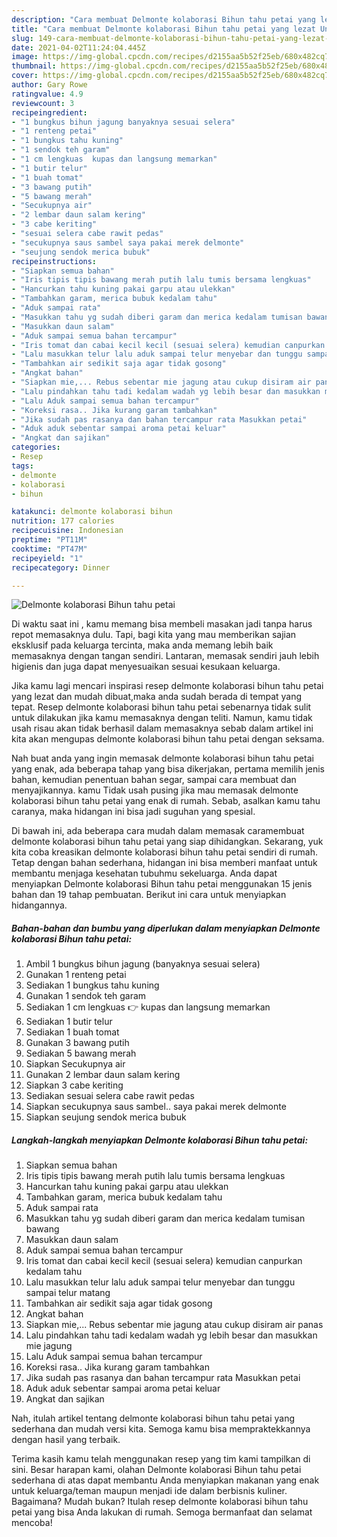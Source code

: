 ```yaml
---
description: "Cara membuat Delmonte kolaborasi Bihun tahu petai yang lezat Untuk Jualan"
title: "Cara membuat Delmonte kolaborasi Bihun tahu petai yang lezat Untuk Jualan"
slug: 149-cara-membuat-delmonte-kolaborasi-bihun-tahu-petai-yang-lezat-untuk-jualan
date: 2021-04-02T11:24:04.445Z
image: https://img-global.cpcdn.com/recipes/d2155aa5b52f25eb/680x482cq70/delmonte-kolaborasi-bihun-tahu-petai-foto-resep-utama.jpg
thumbnail: https://img-global.cpcdn.com/recipes/d2155aa5b52f25eb/680x482cq70/delmonte-kolaborasi-bihun-tahu-petai-foto-resep-utama.jpg
cover: https://img-global.cpcdn.com/recipes/d2155aa5b52f25eb/680x482cq70/delmonte-kolaborasi-bihun-tahu-petai-foto-resep-utama.jpg
author: Gary Rowe
ratingvalue: 4.9
reviewcount: 3
recipeingredient:
- "1 bungkus bihun jagung banyaknya sesuai selera"
- "1 renteng petai"
- "1 bungkus tahu kuning"
- "1 sendok teh garam"
- "1 cm lengkuas  kupas dan langsung memarkan"
- "1 butir telur"
- "1 buah tomat"
- "3 bawang putih"
- "5 bawang merah"
- "Secukupnya air"
- "2 lembar daun salam kering"
- "3 cabe keriting"
- "sesuai selera cabe rawit pedas"
- "secukupnya saus sambel saya pakai merek delmonte"
- "seujung sendok merica bubuk"
recipeinstructions:
- "Siapkan semua bahan"
- "Iris tipis tipis bawang merah putih lalu tumis bersama lengkuas"
- "Hancurkan tahu kuning pakai garpu atau ulekkan"
- "Tambahkan garam, merica bubuk kedalam tahu"
- "Aduk sampai rata"
- "Masukkan tahu yg sudah diberi garam dan merica kedalam tumisan bawang"
- "Masukkan daun salam"
- "Aduk sampai semua bahan tercampur"
- "Iris tomat dan cabai kecil kecil (sesuai selera) kemudian canpurkan kedalam tahu"
- "Lalu masukkan telur lalu aduk sampai telur menyebar dan tunggu sampai telur matang"
- "Tambahkan air sedikit saja agar tidak gosong"
- "Angkat bahan"
- "Siapkan mie,... Rebus sebentar mie jagung atau cukup disiram air panas"
- "Lalu pindahkan tahu tadi kedalam wadah yg lebih besar dan masukkan mie jagung"
- "Lalu Aduk sampai semua bahan tercampur"
- "Koreksi rasa.. Jika kurang garam tambahkan"
- "Jika sudah pas rasanya dan bahan tercampur rata Masukkan petai"
- "Aduk aduk sebentar sampai aroma petai keluar"
- "Angkat dan sajikan"
categories:
- Resep
tags:
- delmonte
- kolaborasi
- bihun

katakunci: delmonte kolaborasi bihun 
nutrition: 177 calories
recipecuisine: Indonesian
preptime: "PT11M"
cooktime: "PT47M"
recipeyield: "1"
recipecategory: Dinner

---
```



![Delmonte kolaborasi Bihun tahu petai](https://img-global.cpcdn.com/recipes/d2155aa5b52f25eb/680x482cq70/delmonte-kolaborasi-bihun-tahu-petai-foto-resep-utama.jpg)

Di waktu  saat ini , kamu memang bisa membeli masakan jadi tanpa harus repot memasaknya dulu. Tapi, bagi kita yang mau memberikan sajian eksklusif pada keluarga tercinta, maka anda memang lebih baik memasaknya dengan tangan sendiri. Lantaran, memasak sendiri jauh lebih higienis dan juga dapat menyesuaikan sesuai kesukaan keluarga.

Jika kamu lagi mencari inspirasi resep delmonte kolaborasi bihun tahu petai yang lezat dan mudah dibuat,maka anda sudah berada di tempat yang tepat. Resep delmonte kolaborasi bihun tahu petai  sebenarnya tidak sulit untuk dilakukan jika kamu memasaknya dengan teliti. Namun, kamu tidak usah risau akan tidak berhasil dalam memasaknya 
sebab dalam artikel ini kita akan mengupas delmonte kolaborasi bihun tahu petai dengan seksama.  



Nah buat anda yang ingin memasak delmonte kolaborasi bihun tahu petai yang enak, ada beberapa tahap yang bisa dikerjakan, pertama memilih jenis bahan, kemudian penentuan bahan segar, sampai cara membuat dan menyajikannya. kamu Tidak usah pusing jika mau memasak delmonte kolaborasi bihun tahu petai yang enak di rumah. Sebab, asalkan kamu  tahu caranya, maka hidangan ini bisa jadi suguhan yang spesial.

Di bawah ini, ada beberapa cara mudah dalam memasak caramembuat delmonte kolaborasi bihun tahu petai yang siap dihidangkan. Sekarang, yuk kita coba kreasikan delmonte kolaborasi bihun tahu petai sendiri di rumah. Tetap dengan bahan sederhana, hidangan ini bisa memberi manfaat untuk membantu menjaga kesehatan tubuhmu sekeluarga. Anda dapat menyiapkan Delmonte kolaborasi Bihun tahu petai menggunakan 15 jenis bahan dan 19 tahap pembuatan. Berikut ini cara untuk menyiapkan hidangannya.

<!--inarticleads1-->

##### Bahan-bahan dan bumbu yang diperlukan dalam menyiapkan Delmonte kolaborasi Bihun tahu petai:

1. Ambil 1 bungkus bihun jagung (banyaknya sesuai selera)
1. Gunakan 1 renteng petai
1. Sediakan 1 bungkus tahu kuning
1. Gunakan 1 sendok teh garam
1. Sediakan 1 cm lengkuas 👉 kupas dan langsung memarkan
1. Sediakan 1 butir telur
1. Sediakan 1 buah tomat
1. Gunakan 3 bawang putih
1. Sediakan 5 bawang merah
1. Siapkan Secukupnya air
1. Gunakan 2 lembar daun salam kering
1. Siapkan 3 cabe keriting
1. Sediakan sesuai selera cabe rawit pedas
1. Siapkan secukupnya saus sambel.. saya pakai merek delmonte
1. Siapkan seujung sendok merica bubuk




<!--inarticleads2-->

##### Langkah-langkah menyiapkan Delmonte kolaborasi Bihun tahu petai:

1. Siapkan semua bahan
1. Iris tipis tipis bawang merah putih lalu tumis bersama lengkuas
1. Hancurkan tahu kuning pakai garpu atau ulekkan
1. Tambahkan garam, merica bubuk kedalam tahu
1. Aduk sampai rata
1. Masukkan tahu yg sudah diberi garam dan merica kedalam tumisan bawang
1. Masukkan daun salam
1. Aduk sampai semua bahan tercampur
1. Iris tomat dan cabai kecil kecil (sesuai selera) kemudian canpurkan kedalam tahu
1. Lalu masukkan telur lalu aduk sampai telur menyebar dan tunggu sampai telur matang
1. Tambahkan air sedikit saja agar tidak gosong
1. Angkat bahan
1. Siapkan mie,... Rebus sebentar mie jagung atau cukup disiram air panas
1. Lalu pindahkan tahu tadi kedalam wadah yg lebih besar dan masukkan mie jagung
1. Lalu Aduk sampai semua bahan tercampur
1. Koreksi rasa.. Jika kurang garam tambahkan
1. Jika sudah pas rasanya dan bahan tercampur rata Masukkan petai
1. Aduk aduk sebentar sampai aroma petai keluar
1. Angkat dan sajikan




Nah, itulah artikel tentang  delmonte kolaborasi bihun tahu petai  yang sederhana dan mudah versi kita. Semoga kamu bisa mempraktekkannya dengan hasil yang terbaik. 

Terima kasih kamu telah menggunakan resep yang tim kami tampilkan di sini. Besar harapan kami, olahan  Delmonte kolaborasi Bihun tahu petai sederhana di atas dapat membantu Anda menyiapkan makanan yang enak untuk keluarga/teman maupun menjadi ide dalam berbisnis kuliner. Bagaimana? Mudah bukan? Itulah resep delmonte kolaborasi bihun tahu petai yang bisa Anda lakukan di rumah. Semoga bermanfaat dan selamat mencoba!

